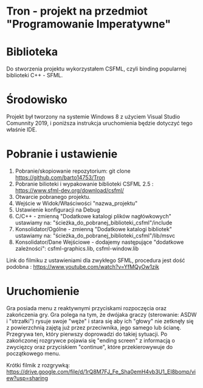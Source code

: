 # Tron - projekt na przedmiot "Programowanie Imperatywne"

# Biblioteka
Do stworzenia projektu wykorzystałem CSFML, czyli binding popularnej biblioteki C++ - SFML.
# Środowisko
Projekt był tworzony na systemie Windows 8 z użyciem Visual Studio Comunnity 2019, i poniższa instrukcja 
uruchomienia będzie dotyczyć tego właśnie IDE.
# Pobranie i ustawienie
1. Pobranie/skopiowanie repozytorium: git clone https://github.com/barto14753/Tron
2. Pobranie bilioteki i wypakowanie biblioteki CSFML 2.5 : https://www.sfml-dev.org/download/csfml/
3. Otwarcie pobranego projektu.
4. Wejście w Widok/Właściwości "nazwa_projektu"
5. Ustawienie konfiguracji na Debug
6. C/C++ - zmienną "Dodatkowe katalogi plików nagłówkowych" ustawiamy na: "ścieżka_do_pobranej_biblioteki_csfml"/include 
7. Konsolidator/Ogólne - zmienną "Dodatkowe katalogi bibliotek" ustawiamy na: "ścieżka_do_pobranej_biblioteki_csfml"/lib/msvc
8. Konsolidator/Dane Wejściowe - dodajemy następujące "dodatkowe zależności": csfml-graphics.lib, csfml-window.lib

Link do filmiku z ustawieniami dla zwykłego SFML, procedura jest dość podobna : 
https://www.youtube.com/watch?v=YfMQyOw1zik

# Uruchomienie
Gra posiada menu z reaktywnymi przyciskami rozpoczęcia oraz zakończenia gry.
Gra polega na tym, że dwójaka graczy (sterowanie: ASDW i "strzałki") rysuje swoje "węże" i  stara się aby ich "głowy" nie zetknęły się z powierzchnią zajętą już przez przeciwnika, jego samego lub ścianę. Przegrywa ten, który pierwszy doprowadzi do takiej sytuacji. Po zakończonej rozgrywce pojawia się "ending screen" z informacją o zwycięzcy oraz przyciskiem "continue", które przekierowywuje do początkowego menu.

Krótki filmik z rozgrywką:
https://drive.google.com/file/d/1rQ8M7FJ_Fe_Sha0emH4vb3U1_EI8bomp/view?usp=sharing

